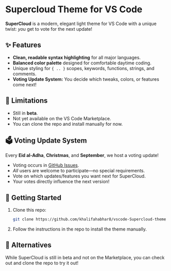 # Supercloud Theme for VS Code

**SuperCloud** is a modern, elegant light theme for VS Code with a unique twist: _you_ get to vote for the next update!

## ✨ Features
- **Clean, readable syntax highlighting** for all major languages.
- **Balanced color palette** designed for comfortable daytime coding.
- Unique styling for `{ .. }` scopes, keywords, functions, strings, and comments.
- **Voting Update System:** You decide which tweaks, colors, or features come next!

## 🚧 Limitations
- Still in **beta**.
- Not yet available on the VS Code Marketplace.
- You can clone the repo and install manually for now.

## 🗳️ Voting Update System
Every **Eid al-Adha**, **Christmas**, and **September**, we host a voting update!

- Voting occurs in [GitHub Issues](https://github.com/khalifahabhar8/vscode-Supercloud-theme/issues).
- _All_ users are welcome to participate—no special requirements.
- Vote on which updates/features you want next for SuperCloud.
- Your votes directly influence the next version!

## 🚀 Getting Started
1. Clone this repo:
   ```sh
   git clone https://github.com/khalifahabhar8/vscode-Supercloud-theme.git
   ```
2. Follow the instructions in the repo to install the theme manually.

## 📣 Alternatives
While SuperCloud is still in beta and not on the Marketplace, you can check out and clone the repo to try it out!
